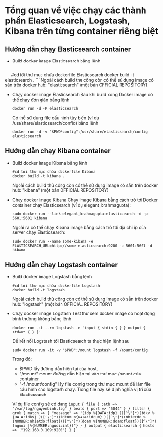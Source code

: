# Tổng quan về việc chạy các thành phần Elasticsearch, Logstash, Kibana trên từng container riêng biệt

## Hướng dẫn chạy Elasticsearch container
  + Build docker image Elasticsearch bằng lệnh
    
      ```
      #cd tới thư mục chứa dockerfile Elasticsearch
      docker build -t elasticsearch .
      ```
    Ngoài cách build thủ công còn có thể sử dụng image có sẵn trên docker hub: "elasticsearch" (một bản OFFICIAL REPOSITORY)
    
  + Chạy docker image Elasticsearch
    Sau khi build xong Docker image có thể chạy đơn giản bằng lệnh
    
    ```
    docker run -d -P elasticsearch
    ```
    Có thể sử dụng file cấu hình tùy biến (ví dụ /usr/share/elasticsearch/config) bằng lệnh 
    
    ```
    docker run -d -v "$PWD/config":/usr/share/elasticsearch/config elasticsearch
    ```
    
## Hướng dẫn chạy Kibana container
  + Build docker image Kibana bằng lệnh
    
      ```
      #cd tới thư mục chứa dockerfile Kibana
      docker build -t kibana .
      ```
    Ngoài cách build thủ công còn có thể sử dụng image có sẵn trên docker hub: "kibana" (một bản OFFICIAL REPOSITORY)
    
  + Chay docker image Kibana
    Chạy image Kibana bằng cách trỏ tới Docker container chạy Elasticsearch (ví dụ elegant_brahmagupta):
      
      ```
      sudo docker run --link elegant_brahmagupta:elasticsearch -d -p 5601:5601 kibana
      ```
    
    Ngoài ra có thể chạy Kibana image bằng cách trỏ tới địa chỉ ip của server chạy Elasticsearch:
      
      ```
      sudo docker run --name some-kibana -e ELASTICSEARCH_URL=http://some-elasticsearch:9200 -p 5601:5601 -d kibana
      ```

## Hướng dẫn chạy Logstash container
  + Build docker image Logstash bằng lệnh
    
      ```
      #cd tới thư mục chứa dockerfile Logstash
      docker build -t logstash .
      ```
    Ngoài cách build thủ công còn có thể sử dụng image có sẵn trên docker hub: "logstash" (một bản OFFICIAL REPOSITORY)

  + Chạy docker image Logstash
    Test thử xem docker image có hoạt động bình thường không bằng lệnh

    ```
    docker run -it --rm logstash -e 'input { stdin { } } output { stdout { } }'
    ```
    
    Để kết nối Logstash tới Elasticsearch ta thực hiện lệnh sau
    
    ```
    sudo docker run -it -v "$PWD":/mount logstash -f /mount/config
    ```
    Trong đó: 
      - $PWD lấy đường dẫn hiện tại của host, 
      - "/mount" mount đường dẫn hiện tại vào thư mục /mount của container
      - "-f /mount/config" lấy file config trong thư mục mount để làm file cấu hình cho logstash chạy. Trong file này sẽ định nghĩa vị trí của Elasticsearch
      
      Ví dụ file config sẽ có dạng
        ```
          input {
              file {
                  path => "/var/log/nguyenbinh.log"
              }
              beats {
                 port => "5044"
              }
          }
          filter {
              grok {
                  match => { "message" => "(idp %{DATA:idp} )([^\"]*)(idkv %{DATA:idkv} )([^\"]*)(idcum %{DATA:idcum} )([^\"]*)(nhietdo %{NUMBER:nhietdo:float})([^\"]*)(doam %{NUMBER:doam:float})([^\"]*)(nguoi |%{NUMBER:nguoi:int})"}
              }
          }
          output {
              elasticsearch {
                hosts => ["192.168.0.109:9200"]
              }
          }
        ```
